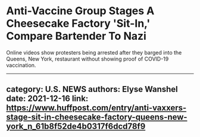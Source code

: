 # Anti-Vaccine Group Stages A Cheesecake Factory 'Sit-In,' Compare Bartender To Nazi

Online videos show protesters being arrested after they barged into the Queens, New York, restaurant without showing proof of COVID-19 vaccination.

---
category: U.S. NEWS
authors: Elyse Wanshel
date: 2021-12-16
link: https://www.huffpost.com/entry/anti-vaxxers-stage-sit-in-cheesecake-factory-queens-new-york_n_61b8f52de4b0317f6dcd78f9
---
